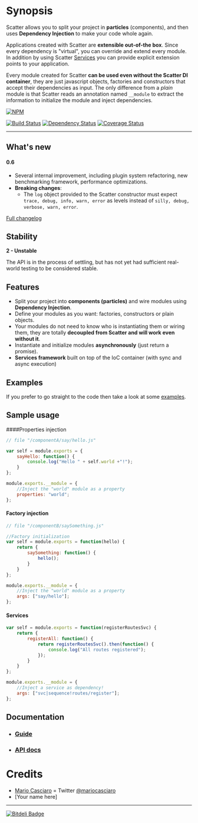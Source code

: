 Synopsis
======

Scatter allows you to split your project in **particles** (components), and then uses **Dependency Injection** to make your code whole again.

Applications created with Scatter are **extensible out-of-the box**. Since every dependency is "virtual", you can override and extend every module. In addition by using Scatter [Services](#services) you can provide explicit extension points to your application.

Every module created for Scatter **can be used even without the Scatter DI container**, they are just javascript objects, factories and constructors that accept their dependencies as input. The only difference from a *plain* module is that Scatter reads an annotation named `__module` to extract the information to initialize the module and inject dependencies.

[![NPM](https://nodei.co/npm/scatter.png?downloads=true)](https://nodei.co/npm/scatter/)

[![Build Status](https://travis-ci.org/mariocasciaro/scatter.png)](https://travis-ci.org/mariocasciaro/scatter) [![Dependency Status](https://david-dm.org/mariocasciaro/scatter.png)](https://david-dm.org/mariocasciaro/scatter) [![Coverage Status](https://coveralls.io/repos/mariocasciaro/scatter/badge.png)](https://coveralls.io/r/mariocasciaro/scatter)

-----

## What's new

#### 0.6

* Several internal improvement, including plugin system refactoring, new benchmarking framework, performance optimizations.
* **Breaking changes**:
  * The `log` object provided to the Scatter constructor must expect `trace, debug, info, warn, error` as levels instead of `silly, debug, verbose, warn, error`.

[Full changelog](https://github.com/mariocasciaro/scatter/blob/master/CHANGES.md)

## Stability

**2 - Unstable**

The API is in the process of settling, but has not yet had
sufficient real-world testing to be considered stable.


## Features

- Split your project into **components (particles)** and wire  modules using **Dependency Injection**.
- Define your modules as you want: factories, constructors or plain objects. 
- Your modules do not need to know who is instantiating them or wiring them, they are totally **decoupled from Scatter and will work even without it**.
- Instantiate and initialize modules **asynchronously** (just return a promise).
- **Services framework** built on top of the IoC container (with sync and async execution)

## Examples

If you prefer to go straight to the code then take a look at some [examples](https://github.com/mariocasciaro/scatter/tree/master/examples).

## Sample usage

####Properties injection

```javascript
// file "/componentA/say/hello.js"

var self = module.exports = {
    sayHello: function() {
        console.log("Hello " + self.world +"!");
    }
};

module.exports.__module = {
    //Inject the "world" module as a property
    properties: "world";
};
```

#### Factory injection

```javascript
// file "/componentB/saySomething.js"

//Factory initialization
var self = module.exports = function(hello) {
    return {
        saySomething: function() {
            hello();
        }
    }
};

module.exports.__module = {
    //Inject the "world" module as a property
    args: ["say/hello"];
};
```
#### Services
```javascript
var self = module.exports = function(registerRoutesSvc) {
    return {
        registerAll: function() {
            return registerRoutesSvc().then(function() {
                console.log("All routes registered");
            });
        }
    }
};

module.exports.__module = {
    //Inject a service as dependency!
    args: ["svc|sequence!routes/register"];
};
```

## Documentation

* ### [Guide](https://github.com/mariocasciaro/scatter/wiki/Guide)
* ### [API docs](https://github.com/mariocasciaro/scatter/wiki/API-Documentation)

# Credits

* [Mario Casciaro](https://github.com/mariocasciaro) = Twitter [@mariocasciaro](https://twitter.com/mariocasciaro)
* [Your name here]

-----

[![Bitdeli Badge](https://d2weczhvl823v0.cloudfront.net/mariocasciaro/scatter/trend.png)](https://bitdeli.com/free "Bitdeli Badge")
